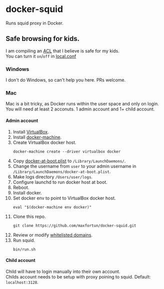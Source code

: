 # docker-squid

Runs squid proxy in Docker.  

## Safe browsing for kids.  
I am compiling an [ACL](mnt/etc/squid/conf.d/kids/whitelist) that I believe is safe for my kids.  
You can turn it `on`/`off` in [local.conf](mnt/etc/squid/conf.d/local.conf)  

### Windows
I don't do Windows, so can't help you here. PRs welcome.  

### Mac
Mac is a bit tricky, as Docker runs within the user space and only on login.   
You will need at least 2 acconuts. 1 admin account and 1+ child account. 

#### Admin account
1. Install [VirtualBox](https://www.virtualbox.org).
1. Install [docker-machine](https://docs.docker.com/machine/install-machine/).
1. Create VirtualBox docker host.
    ```
    docker-machine create --driver virtualbox docker
    ```
1. Copy [docker-at-boot.plist](osx/docker-at-boot.plist) to `/Library/LaunchDaemons/`.
1. Change the username from `user` to your admin username in `/Library/LaunchDaemons/docker-at-boot.plist`.
1. Make logs directory `/Users/user/logs`.
1. Configure launchd to run docker host at boot.
1. Reboot.
1. Install docker.
1. Set docker env to point to VirtualBox docker host.
    ```
    eval "$(docker-machine env docker)"
    ```
1. Clone this repo.
    ```
    git clone https://github.com/maxfortun/docker-squid.git
    ```
1. Review or modify [whitelisted domains](mnt/etc/squid/conf.d/kids/whitelist). 
1. Run squid.
    ```
    bin/run.sh
    ```

#### Child account
Child will have to login manually into their own account.  
Childs account needs to be setup with proxy poining to squid. Default: `localhost:3128`.  

